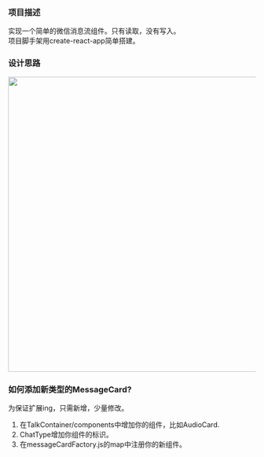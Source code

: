 ### 项目描述  
实现一个简单的微信消息流组件。只有读取，没有写入。  
项目脚手架用create-react-app简单搭建。

### 设计思路  
<img width="600" src="./Bubble图.png" />  

### 如何添加新类型的MessageCard?  
为保证扩展ing，只需新增，少量修改。  
1. 在TalkContainer/components中增加你的组件，比如AudioCard.
2. ChatType增加你组件的标识。
3. 在messageCardFactory.js的map中注册你的新组件。
